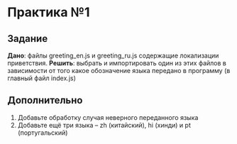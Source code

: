 # Практика №1

## Задание

**Дано**: файлы greeting_en.js и greeting_ru.js содержащие локализации приветствия.
**Решить**:  выбрать и импортировать один из этих файлов в зависимости от того какое обозначение языка передано в программу (в главный файл index.js)

## Дополнительно

1) Добавьте обработку случая неверного переданного языка
2) Добавьте ещё три языка – zh (китайский), hi (хинди) и pt (португальский)
